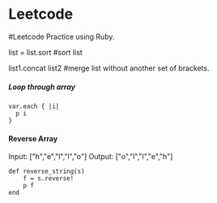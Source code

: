 # Leetcode
#Leetcode Practice using Ruby.

list = list.sort #sort list

list1.concat list2 #merge list without another set of brackets.

##### Loop through array
```
var.each { |i|
  p i
}
```

#### Reverse Array
Input: ["h","e","l","l","o"]
Output: ["o","l","l","e","h"]
```
def reverse_string(s)
    f = s.reverse!
    p f
end
```
